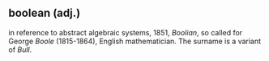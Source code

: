 ## boolean (adj.)

in reference to abstract algebraic systems, 1851, _Boolian_, so called for George _Boole_ (1815-1864), English mathematician. The surname is a variant of _Bull_.

